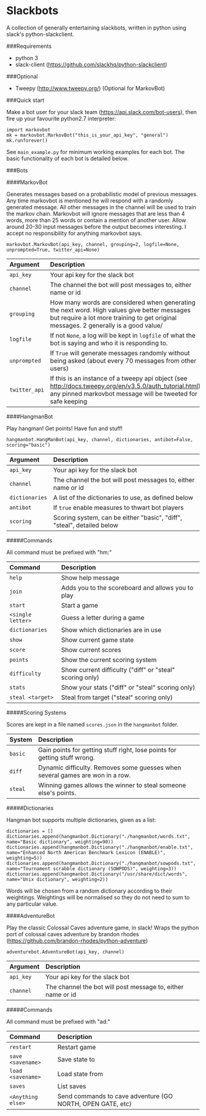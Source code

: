 # Slackbots

A collection of generally entertaining slackbots, written in python using slack's python-slackclient.

###Requirements
* python 3
* slack-client (https://github.com/slackhq/python-slackclient)

###Optional
* Tweepy (http://www.tweepy.org/) (Optional for MarkovBot)

###Quick start

Make a bot user for your slack team (https://api.slack.com/bot-users), then fire up your favourite python2.7 interpreter:

```
import markovbot
mk = markovbot.MarkovBot("this_is_your_api_key", "general")
mk.runforever()
```

See ```main_example.py``` for minimum working examples for each bot. The basic functionality of each bot is detailed below.

###Bots

####MarkovBot

Generates messages based on a probabilistic model of previous messages. Any time markovbot is mentioned he will respond with a randomly generated message. All other messages in the channel will be used to train the markov chain. Markovbot will ignore messages that are less than 4 words, more than 25 words or contain a mention of another user. Allow around 20-30 input messages before the output becomes interesting. I accept no responsibility for anything markovbot says.


```markovbot.MarkovBot(api_key, channel, grouping=2, logfile=None, unprompted=True, twitter_api=None)```

| Argument | Description |
|:-------- |:----------- |
| ```api_key``` | Your api key for the slack bot |
| ```channel``` | The channel the bot will post messages to, either name or id |
| ```grouping``` | How many words are considered when generating the next word. High values give better messages but require a lot more training to get original messages. 2 generally is a good value/ |
| ```logfile``` | If not ```None```, a log will be kept in ```logfile``` of what the bot is saying and who it is responding to. |
| ```unprompted``` | If ```True``` will generate messages randomly without being asked (about every 70 messages from other users) |
| ```twitter_api``` | If this is an instance of a tweepy api object (see http://docs.tweepy.org/en/v3.5.0/auth_tutorial.html) any pinned markovbot message will be tweeted for safe keeping |


####HangmanBot

Play hangman! Get points! Have fun and stuff!

```hangmanbot.HangManBot(api_key, channel, dictionaries, antibot=False, scoring="basic")```

| Argument | Description |
|:-------- |:----------- |
| ```api_key``` | Your api key for the slack bot |
| ```channel``` | The channel the bot will post messages to, either name or id |
| ```dictionaries``` | A list of the dictionaries to use, as defined below |
| ```antibot``` | If ```true``` enable measures to thwart bot players |
| ```scoring``` | Scoring system, can be either "basic", "diff", "steal", detailed below |

#####Commands

All command must be prefixed with "hm:"

| Command | Description |
|:-------- |:----------- |
| ```help``` | Show help message |
| ```join``` | Adds you to the scoreboard and allows you to play |
| ```start``` | Start a game |
| ```<single letter>``` | Guess a letter during a game |
| ```dictionaries``` | Show which dictionaries are in use |
| ```show``` | Show current game state |
| ```score``` | Show current scores |
| ```points``` | Show the current scoring system |
| ```difficulty``` | Show current difficulty ("diff" or "steal" scoring only) |
| ```stats```  | Show your stats ("diff" or "steal"  scoring only) |
| ```steal <target>``` | Steal from target  ("steal" scoring only) |

#####Scoring Systems

Scores are kept in a file named ```scores.json``` in the ```hangmanbot``` folder.

| System | Description |
|:-------- |:----------- |
| ```basic``` | Gain points for getting stuff right, lose points for getting stuff wrong. |
| ```diff``` | Dynamic difficulty. Removes some guesses when several games are won in a row. |
| ```steal``` | Winning games allows the winner to steal someone else's points. |

#####Dictionaries

Hangman bot supports multiple dictionaries, given as a list:

```
dictionaries = []
dictionaries.append(hangmanbot.Dictionary("./hangmanbot/words.txt", name="Basic dictionary", weighting=90))
dictionaries.append(hangmanbot.Dictionary("./hangmanbot/enable.txt", name="Enhanced North American Benchmark Lexicon (ENABLE)", weighting=5))
dictionaries.append(hangmanbot.Dictionary("./hangmanbot/sowpods.txt", name="Tournament scrabble dictionary (SOWPODS)", weighting=3))
dictionaries.append(hangmanbot.Dictionary("/usr/share/dict/words", name="Unix dictionary", weighting=2))
```

Words will be chosen from a random dictionary according to their weightings. Weightings will be normalised so they do not need to sum to any particular value.

####AdventureBot

Play the classic Colossal Caves adventure game, in slack! Wraps the python port of colossal caves adventure by brandon rhodes (https://github.com/brandon-rhodes/python-adventure)

```adventurebot.AdventureBot(api_key, channel)```

| Argument | Description |
|:-------- |:----------- |
| ```api_key``` | Your api key for the slack bot |
| ```channel``` | The channel the bot will post message to, either name or id |

#####Commands

All command must be prefixed with "ad:"

| Command | Description |
|:-------- |:----------- |
| ```restart``` | Restart game |
| ```save <savename>``` | Save state to <savename> |
| ```load <savename>``` | Load state from <savename> |
| ```saves``` | List saves |
| ```<Anything else>``` | Send commands to cave adventure (GO NORTH, OPEN GATE, etc) |
